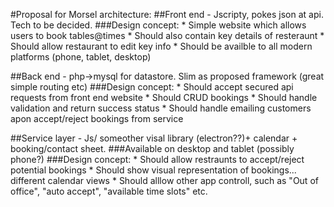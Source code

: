 #Proposal for Morsel architecture: 
##Front end - Jscripty, pokes json at api. Tech to be decided.
	###Design concept:
	* Simple website which allows users to book tables@times
	* Should also contain key details of resteraunt
	* Should allow restaurant to edit key info
	* Should be availble to all modern platforms (phone, tablet, desktop)  

##Back end - php->mysql for datastore. Slim as proposed framework (great simple routing etc)
	###Design concept:
	* Should accept secured api requests from front end website
	* Should CRUD bookings
	* Should handle validation and return success status
	* Should handle emailing customers apon accept/reject bookings from service
	
##Service layer - Js/ someother visal library (electron??)+ calendar + booking/contact sheet. ###Available on desktop and tablet (possibly phone?) 
	###Design concept:
	* Should allow restraunts to accept/reject potential bookings
	* Should show visual representation of bookings... different calendar views
	* Should alllow other app controll, such as "Out of office", "auto accept", "available time slots" etc.
